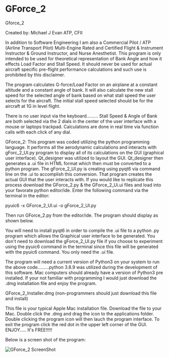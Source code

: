 # GForce_2

Gforce_2

Created by: Michael J Evan ATP, CFII                                                           

In addition to Software Engineering I am also a Commercial Pilot / ATP (Airline Transport Pilot) Multi-Engine Rated and
Certified Flight & Instrument Instructor & Ground Instructor, and Nurse Anesthetist. This program is only intended to be used for theoretical representation of Bank Angle and how it effects Load Factor and Stall Speed. It should never be used for actual aircraft specific pre-flight performance calculations and such use is prohibited
by this disclaimer.

The program calculates G-force/Load Factor on an airplane at a constant altitude and a constant angle of bank. It will also calculate the new stall speed for the selected angle of bank based on what stall speed the user selects for the aircraft. The initial stall speed selected should be for the aircraft at 1G in level flight.

There is no user input via the keyboard......... Stall Speed & Angle of Bank are both selected via the 2 dials in the center of the user interface with a mouse or laptops trackpad.  Calculations are done in real time via function calls with each click of any dial.

GForce_2: This program was coded utilizing the python programming language. It performs all the aerodynamic calculations and interacts with gForc_2_UI.py program to display all of its calculations on the GUI (graphical user interface). Qt_designer was utilized to layout the GUI. Qt_designer then generates a .ui file in HTML format which then must be converted to a python program. The gForce_2_UI.py is creating using pyqt6 via command line on the .ui to accomplish this conversion. That program creates the actual GUI that the user interacts with. If you would like to replicate this process download the GForce_2.py & the GForce_2_Ui.ui files and load into your favorate python editor/ide. Enter the following command via the terminal in the editor:

pyuic6 -x GForce_2_UI.ui -o gForce_2_UI.py

Then run GForce_2.py from the editor/ide.  The program should display as shown below.

You will need to install pyqt6 in order to compile the .ui file to a python .py program which allows the Graphical user interface to be generated. You don't need to download the gForce_2_UI.py file if you choose to experiment using the pyuic6 command in the terminal since this file will be generated with the pyuic6 command. You only need the .ui file.

The program will need a current version of Python3 on your system to run the above code.........python 3.8.9 was utilized during the development of this software. Mac computers should already have a version of Python3 pre installed. If your not familiar with programming I would just download the .dmg installation file and enjoy the program.

GForce_2_Installer.dmg (non-programmers should just download this file and install)

This file is your typical Apple Mac installation file. Download the file to your Mac. Double click the .dmg and drag the
icon to the applications folder. Double clicking the program icon will then lauch the program interface. To exit the program click the red dot in the upper left corner of the GUI. ENJOY..... It's FREE!!!!!


Below is a screen shot of the program:

![GForce_2 ScreenShot](https://user-images.githubusercontent.com/49410936/163623163-b7338b71-79a0-46a7-a7da-ced7d99bc936.png)
